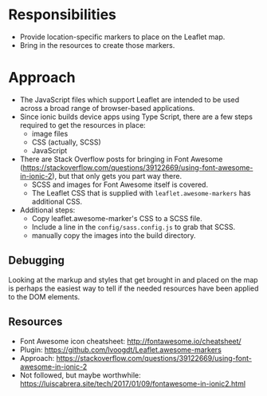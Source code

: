 # Responsibilities

* Provide location-specific markers to place on the Leaflet map.
* Bring in the resources to create those markers.

# Approach

* The JavaScript files which support Leaflet are intended to be 
used across a broad range of browser-based applications.
* Since ionic builds device apps using Type Script, there are a 
few steps required to get the resources in place:
  * image files
  * CSS (actually, SCSS)
  * JavaScript
* There are Stack Overflow posts for bringing in Font Awesome 
  (https://stackoverflow.com/questions/39122669/using-font-awesome-in-ionic-2),
  but that only gets you part way there.
  * SCSS and images for Font Awesome itself is covered.
  * The Leaflet CSS that is supplied with `leaflet.awesome-markers` has
    additional CSS.
* Additional steps:
    * Copy leaflet.awesome-marker's CSS to a SCSS file.
    * Include a line in the `config/sass.config.js` to grab that SCSS.
    * manually copy the images into the build directory.

## Debugging

Looking at the markup and styles that get brought in and placed 
on the map is perhaps the easiest way to tell if the needed 
resources have been applied to the DOM elements.

## Resources
* Font Awesome icon cheatsheet: http://fontawesome.io/cheatsheet/
* Plugin: https://github.com/lvoogdt/Leaflet.awesome-markers
* Approach: https://stackoverflow.com/questions/39122669/using-font-awesome-in-ionic-2
* Not followed, but maybe worthwhile: https://luiscabrera.site/tech/2017/01/09/fontawesome-in-ionic2.html
    
  
